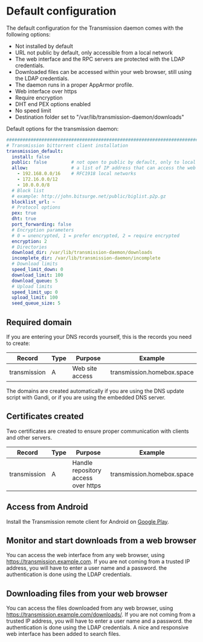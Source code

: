 # Default configuration

The default configuration for the Transmission daemon comes with the following options:

- Not installed by default
- URL not public by default, only accessible from a local network
- The web interface and the RPC servers are protected with the LDAP credentials.
- Downloaded files can be accessed within your web browser, still using the LDAP credentials.
- The daemon runs in a proper AppArmor profile.
- Web interface over https
- Require encryption
- DHT end PEX options enabled
- No speed limit
- Destination folder set to "/var/lib/transmission-daemon/downloads"

Default options for the transmission daemon:

```yaml
###############################################################################
# Transmission bittorrent client installation
transmission_default:
  install: false
  public: false         # not open to public by default, only to local networks
  allow:                # a list of IP address that can access the web interface
    - 192.168.0.0/16    # RFC1918 local networks
    - 172.16.0.0/12
    - 10.0.0.0/8
  # Block list
  # example: http://john.bitsurge.net/public/biglist.p2p.gz
  blocklist_url: ~
  # Protocol options
  pex: true
  dht: true
  port_forwarding: false
  # Encryption parameters
  # 0 = unencrypted, 1 = prefer encrypted, 2 = require encrypted
  encryption: 2
  # Directories
  download_dir: /var/lib/transmission-daemon/downloads
  incomplete_dir: /var/lib/transmission-daemon/incomplete
  # Download limits
  speed_limit_down: 0
  download_limit: 100
  download_queue: 5
  # Upload limits
  speed_limit_up: 0
  upload_limit: 100
  seed_queue_size: 5
```

## Required domain

If you are entering your DNS records yourself, this is the records you need to create:

| Record       | Type   | Purpose         | Example                    |
| -----------  | ------ | ---------       | ---------                  |
| transmission | A      | Web site access | transmission.homebox.space |


The domains are created automatically if you are using the DNS update script with Gandi, or if you are
using the embedded DNS server.

## Certificates created

Two certificates are created to ensure proper communication with clients and other servers.

| Record       | Type   | Purpose                             | Example                    |
| -----------  | ------ | ---------                           | ---------                  |
| transmission | A      | Handle repository access over https | transmission.homebox.space |

## Access from Android

Install the Transmission remote client for Android on [Google Play](https://play.google.com/store/apps/details?id=com.neogb.rtac).

## Monitor and start downloads from a web browser

You can access the web interface from any web browser, using https://transmission.example.com.
If you are not coming from a trusted IP address, you will have to enter a user name and a password.
the authentication is done using the LDAP credentials.

## Downloading files from your web browser

You can access the files downloaded from any web browser, using https://transmission.example.com/downloads/.
If you are not coming from a trusted IP address, you will have to enter a user name and a password.
the authentication is done using the LDAP credentials.
A nice and responsive web interface has been added to search files.
